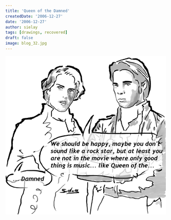 ```yaml
---
title: 'Queen of the Damned'
createdDate: '2006-12-27'
date: '2006-12-27'
author: sielay
tags: [drawings, recovered]
draft: false
image: blog_32.jpg
---
```


![](blog_32.jpg)
